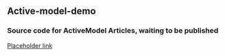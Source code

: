 ## Active-model-demo

### Source code for ActiveModel Articles, waiting to be published

[Placeholder link](http://www.sbbsoftware.com/how-to-use-rails-activemodel-part-2)
